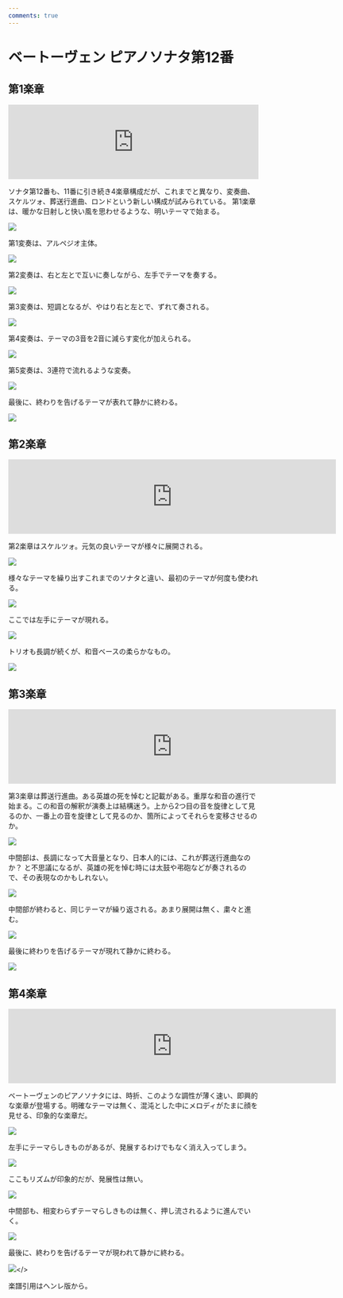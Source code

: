 ```yaml
---
comments: true
---
```


# ベートーヴェン ピアノソナタ第12番

## 第1楽章

<iframe allow="autoplay *; encrypted-media *;" sandbox="allow-forms allow-popups allow-same-origin allow-scripts allow-top-navigation-by-user-activation" style="padding:0;width:660px;height:150px;max-width:100%;border:none;overflow:hidden;background:transparent;" src="https://embed.music.apple.com/us/album/piano-sonata-no-12-in-flat-major-op-26-i-andante-con/1272663034?i=1272663038"></iframe>

ソナタ第12番も、11番に引き続き4楽章構成だが、これまでと異なり、変奏曲、スケルツォ、葬送行進曲、ロンドという新しい構成が試みられている。
第1楽章は、暖かな日射しと快い風を思わせるような、明いテーマで始まる。

<img src="677.jpg">

第1変奏は、アルペジオ主体。

<img src="679.jpg">

第2変奏は、右と左とで互いに奏しながら、左手でテーマを奏する。

<img src="675.jpg">

第3変奏は、短調となるが、やはり右と左とで、ずれて奏される。

<img src="676.jpg">

第4変奏は、テーマの3音を2音に減らす変化が加えられる。

<img src="680.jpg">

第5変奏は、3連符で流れるような変奏。

<img src="678.jpg">

最後に、終わりを告げるテーマが表れて静かに終わる。

<img src="681.jpg">

## 第2楽章

<iframe allow="autoplay *; encrypted-media *;" frameborder="0" height="150" sandbox="allow-forms allow-popups allow-same-origin allow-scripts allow-top-navigation-by-user-activation" src="https://embed.music.apple.com/us/album/piano-sonata-no-12-in-flat-major-op-26-ii-scherzo-allegro/1272663034?i=1272663702" width="660"></iframe>

第2楽章はスケルツォ。元気の良いテーマが様々に展開される。

<img src="685.jpg">

様々なテーマを繰り出すこれまでのソナタと違い、最初のテーマが何度も使われる。

<img src="684.jpg">

ここでは左手にテーマが現れる。

<img src="683.jpg">

トリオも長調が続くが、和音ベースの柔らかなもの。

<img src="682.jpg">

## 第3楽章

<iframe allow="autoplay *; encrypted-media *;" frameborder="0" height="150" sandbox="allow-forms allow-popups allow-same-origin allow-scripts allow-top-navigation-by-user-activation" src="https://embed.music.apple.com/us/album/piano-sonata-no-12-in-flat-major-op-26-iii-marcia-funebre/1272663034?i=1272663703&app=music" width="660"></iframe>

第3楽章は葬送行進曲。ある英雄の死を悼むと記載がある。重厚な和音の進行で始まる。この和音の解釈が演奏上は結構迷う。上から2つ目の音を旋律として見るのか、一番上の音を旋律として見るのか、箇所によってそれらを変移させるのか。

<img src="686.jpg">

中間部は、長調になって大音量となり、日本人的には、これが葬送行進曲なのか？ と不思議になるが、英雄の死を悼む時には太鼓や弔砲などが奏されるので、その表現なのかもしれない。

<img src="689.jpg">

中間部が終わると、同じテーマが繰り返される。あまり展開は無く、粛々と進む。

<img src="688.jpg">

最後に終わりを告げるテーマが現れて静かに終わる。

<img src="687.jpg">

## 第4楽章

<iframe allow="autoplay *; encrypted-media *;" frameborder="0" height="150" sandbox="allow-forms allow-popups allow-same-origin allow-scripts allow-top-navigation-by-user-activation" src="https://embed.music.apple.com/us/album/piano-sonata-no-12-in-a-flat-major-op-26-iv-allegro/1272663034?i=1272663704&app=music" width="660"></iframe>

ベートーヴェンのピアノソナタには、時折、このような調性が薄く速い、即興的な楽章が登場する。明確なテーマは無く、混沌とした中にメロディがたまに顔を見せる、印象的な楽章だ。

<img src="693.jpg">

左手にテーマらしきものがあるが、発展するわけでもなく消え入ってしまう。

<img src="690.jpg">

ここもリズムが印象的だが、発展性は無い。

<img src="694.jpg">

中間部も、相変わらずテーマらしきものは無く、押し流されるように進んでいく。

<img src="691.jpg">

最後に、終わりを告げるテーマが現われて静かに終わる。

<img src="692.jpg"></>

楽譜引用はヘンレ版から。


